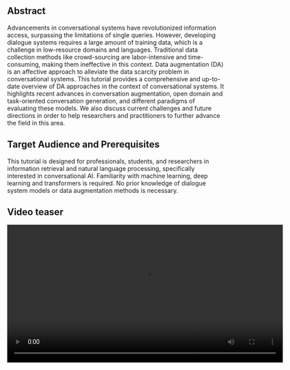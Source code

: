 <br>

## Abstract
Advancements in conversational systems have revolutionized information access, surpassing the limitations of single queries. 
However, developing dialogue systems requires a large amount of training data, which is a challenge in low-resource domains and languages. Traditional data collection methods like crowd-sourcing are labor-intensive and time-consuming, making them ineffective in this context. Data augmentation (DA) is an affective approach to alleviate the data scarcity problem in conversational systems. This tutorial provides a comprehensive and up-to-date overview of DA approaches in the context of conversational systems. It highlights recent advances in conversation augmentation, open domain and task-oriented conversation generation, and different paradigms of evaluating these models. We also discuss current challenges and future directions in order to help researchers and practitioners to further advance the field in this area.


## Target Audience and Prerequisites
This tutorial is designed for professionals, students, and researchers in information retrieval and natural language processing, specifically interested in conversational AI.
Familiarity with machine learning, deep learning and transformers is required. No prior knowledge of dialogue system models or data augmentation methods is necessary.

## Video teaser

<video weight="320" height="320" autoplay>
  <source type="video/mp4" src="./imgs/teaser.mp4">
</video>
